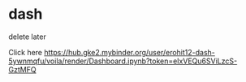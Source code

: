 # dash
delete later

Click here
https://hub.gke2.mybinder.org/user/erohit12-dash-5ywnmqfu/voila/render/Dashboard.ipynb?token=eIxVEQu6SViLzcS-GztMFQ

